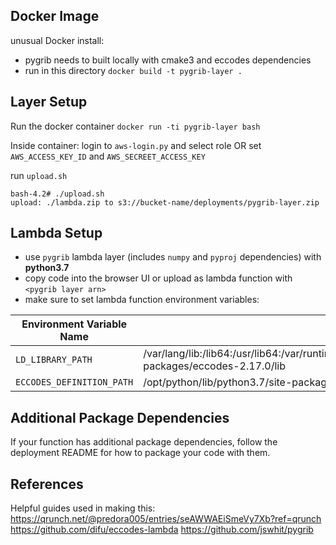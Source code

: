 ## Docker Image
unusual Docker install:
  - pygrib needs to built locally with cmake3 and eccodes dependencies
  - run in this directory
  ```docker build -t pygrib-layer .```

## Layer Setup
Run the docker container
```docker run -ti pygrib-layer bash```

Inside container:
login to `aws-login.py` and select role OR set `AWS_ACCESS_KEY_ID` and `AWS_SECREET_ACCESS_KEY`

run `upload.sh`
```
bash-4.2# ./upload.sh
upload: ./lambda.zip to s3://bucket-name/deployments/pygrib-layer.zip
```

## Lambda Setup
- use `pygrib` lambda layer (includes `numpy` and `pyproj` dependencies) with **python3.7**
- copy code into the browser UI or upload as lambda function with `<pygrib layer arn>`
- make sure to set lambda function environment variables:

| Environment Variable Name | Value |
| ------------------------- | ----- |
| `LD_LIBRARY_PATH` | /var/lang/lib:/lib64:/usr/lib64:/var/runtime:/var/runtime/lib:/var/task:/var/task/lib:/opt/lib:/opt/python/lib/python3.7/site-packages/eccodes-2.17.0/lib |
| `ECCODES_DEFINITION_PATH` | /opt/python/lib/python3.7/site-packages/eccodes-2.17.0/share/eccodes/definitions |

## Additional Package Dependencies
If your function has additional package dependencies, follow the deployment README for how to package your code with them.


## References
Helpful guides used in making this:
https://qrunch.net/@predora005/entries/seAWWAEiSmeVy7Xb?ref=qrunch
https://github.com/difu/eccodes-lambda
https://github.com/jswhit/pygrib